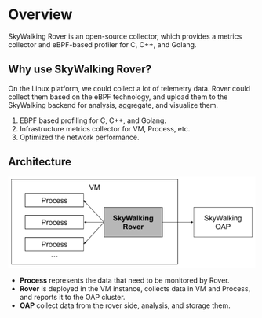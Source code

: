 # Overview

SkyWalking Rover is an open-source collector, which provides a metrics collector and eBPF-based profiler for C, C++, and Golang.

## Why use SkyWalking Rover?

On the Linux platform, we could collect a lot of telemetry data. Rover could collect them based on the eBPF technology,
and upload them to the SkyWalking backend for analysis, aggregate, and visualize them.

1. EBPF based profiling for C, C++, and Golang.
2. Infrastructure metrics collector for VM, Process, etc.
3. Optimized the network performance.

## Architecture

![architecture.png](architecture.png)

- **Process** represents the data that need to be monitored by Rover.
- **Rover** is deployed in the VM instance, collects data in VM and Process, and reports it to the OAP cluster.
- **OAP** collect data from the rover side, analysis, and storage them.